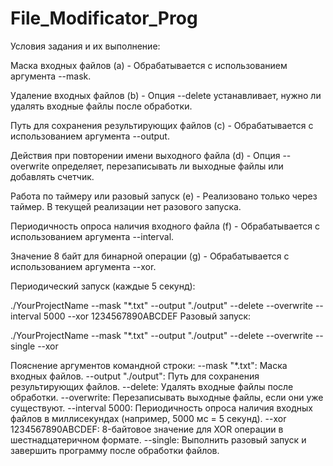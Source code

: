 # File_Modificator_Prog

Условия задания и их выполнение:

  Маска входных файлов (a) - Обрабатывается с использованием аргумента --mask.

  Удаление входных файлов (b) - Опция --delete устанавливает, нужно ли удалять входные файлы после обработки.

  Путь для сохранения результирующих файлов (c) - Обрабатывается с использованием аргумента --output.

  Действия при повторении имени выходного файла (d) - Опция --overwrite определяет, перезаписывать ли выходные файлы или добавлять счетчик.

  Работа по таймеру или разовый запуск (e) - Реализовано только через таймер. В текущей реализации нет разового запуска.

  Периодичность опроса наличия входного файла (f) - Обрабатывается с использованием аргумента --interval.

  Значение 8 байт для бинарной операции (g) - Обрабатывается с использованием аргумента --xor.

  Периодический запуск (каждые 5 секунд):

./YourProjectName --mask "*.txt" --output "./output" --delete --overwrite --interval 5000 --xor 1234567890ABCDEF
Разовый запуск:

./YourProjectName --mask "*.txt" --output "./output" --delete --overwrite --single --xor 

Пояснение аргументов командной строки:
--mask "*.txt": Маска входных файлов.
--output "./output": Путь для сохранения результирующих файлов.
--delete: Удалять входные файлы после обработки.
--overwrite: Перезаписывать выходные файлы, если они уже существуют.
--interval 5000: Периодичность опроса наличия входных файлов в миллисекундах (например, 5000 мс = 5 секунд).
--xor 1234567890ABCDEF: 8-байтовое значение для XOR операции в шестнадцатеричном формате.
--single: Выполнить разовый запуск и завершить программу после обработки файлов.
